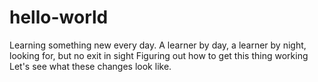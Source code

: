 # hello-world
Learning something new every day.
A learner by day, a learner by night, looking for, but no exit in sight
Figuring out how to get this thing working
Let's see what these changes look like.